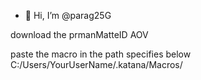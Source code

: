 - 👋 Hi, I’m @parag25G


download the prmanMatteID AOV 

paste the macro in the path specifies below
C:/Users/YourUserName/.katana/Macros/
<!---
parag25G/parag25G is a ✨ special ✨ repository because its `README.md` (this file) appears on your GitHub profile.
You can click the Preview link to take a look at your changes.
--->
